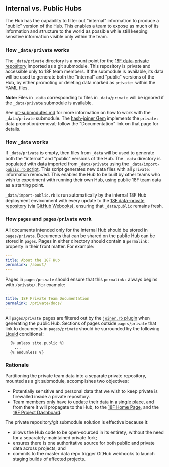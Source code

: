## Internal vs. Public Hubs

The Hub has the capability to filter out "internal" information to produce a
"public" version of the Hub. This enables a team to expose as much of its
information and structure to the world as possible while still keeping
sensitive information visible only within the team.

### How `_data/private` works

The `_data/private` directory is a mount point for the [18F
data-private repository](https://github.com/18F/data-private) imported as a
git submodule. This repository is private and accessible only to 18F team
members. If the submodule is available, its data will be used to generate both
the "internal" and "public" versions of the Hub, by either promoting or
deleting data marked as `private:` within the YAML files.

**Note:** Files in `_data` corresponding to files in `_data/private` will be
ignored if the `_data/private` submodule is available.

See [git-submodules.md](git-submodules.md) for more information on how to work
with the `_data/private` submodule. The [hash-joiner
Gem](https://rubygems.org/gems/hash-joiner) implements the `private:` data
promotion/removal; follow the "Documentation" link on that page for details.

### How `_data` works

If `_data/private` is empty, then files from `_data` will be used to generate
both the "internal" and "public" versions of the Hub. The `_data` directory is
populated with data imported from `_data/private` using the
[`_data/import-public.rb` script](../_data/import-public.rb). This script
generates new data files with all `private:` information removed. This enables
the Hub to be built by other teams who wish to experiment with running their
own Hub, using public 18F team data as a starting point.

`_data/import-public.rb` is run automatically by the internal 18F Hub
deployment environment with every update to the [18F data-private
repository](https://github.com/18F/data-private) (via [GitHub
Webooks](https://help.github.com/articles/about-webhooks/)), ensuring that
`_data/public` remains fresh.

### How `pages` and `pages/private` work

All documents intended only for the internal Hub should be stored in
`pages/private`. Documents that can be shared on the public Hub can be stored
in `pages`. Pages in either directory should contain a `permalink:` property
in their front matter. For example:

```yaml
---
title: About the 18F Hub
permalink: /about/
---
```

Pages in `pages/private` should ensure that this `permalink:` always begins
with `/private/`. For example:

```yaml
---
title: 18F Private Team Documentation
permalink: /private/docs/
---
```

All `pages/private` pages are filtered out by the [`joiner.rb`
plugin](../_plugins/joiner.rb) when generating the public Hub. Sections of
pages outside `pages/private` that link to documents in `pages/private` should
be surrounded by the following
[Liquid](https://github.com/Shopify/liquid/wiki/Liquid-for-Designers)
conditional:

```
  {% unless site.public %}
    ...
  {% endunless %}
```

### Rationale

Partitioning the private team data into a separate private repository, mounted
as a git submodule, accomplishes two objectives:

* Potentially sensitive and personal data that we wish to keep private is
  firewalled inside a private repository.
* Team members only have to update their data in a single place, and from
  there it will propagate to the Hub, to the [18F Home
  Page](https://18f.gsa.gov), and the [18F Project
  Dashboard](https://18f.gsa.gov/dashboard).

The private repository/git submodule solution is effective because it:

* allows the Hub code to be open-sourced in its entirety, without the need for
  a separately-maintained private fork;
* ensures there is one authoritative source for both public and private data
  across projects; and
* commits to the master data repo trigger GitHub webhooks to launch staging
  builds of affected projects.
